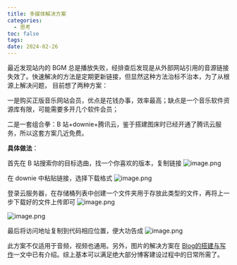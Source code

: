 ```yaml
---
title: 多媒体解决方案
categories:
  - 思考
toc: false 
tags: 
date: 2024-02-26
---
```




最近发现站内的 BGM 总是播放失败，经排查后发现是从外部网站引用的音源链接失效了。快速解决的方法是定期更新链接，但显然这种方法治标不治本，为了从根源上解决问题，
目前想了两种方案：

一是购买正版音乐网站会员，优点是花钱办事，效率最高；缺点是一个音乐软件资源库有限，可能需要多开几个软件会员；

二是一套组合拳：B 站+downie+腾讯云，鉴于搭建图床时已经开通了腾讯云服务，所以这套方案几近免费。



**具体做法**：

首先在 B 站搜索你的目标选曲，找一个你喜欢的版本，复制链接
![image.png](https://savemyblogpic-1311313070.cos.ap-chengdu.myqcloud.com/blogpicture/202402211501222.png)

在 downie 中粘贴链接，选择下载格式
![image.png](https://savemyblogpic-1311313070.cos.ap-chengdu.myqcloud.com/blogpicture/202402211517481.png)

登录云服务器，在存储桶列表中创建一个文件夹用于存放此类型的文件，再将上一步下载好的文件上传即可
![image.png](https://savemyblogpic-1311313070.cos.ap-chengdu.myqcloud.com/blogpicture/202402211521247.png)

![image.png](https://savemyblogpic-1311313070.cos.ap-chengdu.myqcloud.com/blogpicture/202402211522481.png)

最后将访问地址复制到代码相应位置，便大功告成
![image.png](https://savemyblogpic-1311313070.cos.ap-chengdu.myqcloud.com/blogpicture/202402211526500.png)

此方案不仅适用于音频，视频也通用。另外，图片的解决方案在 [Blog的搭建与写作](/Users/stephen/Desktop/entertainment/blog2/source/_posts/B端表格设计指南.md)一文中已有介绍。综上基本可以满足绝大部分博客建设过程中的日常所需了。

